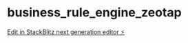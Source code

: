 # business_rule_engine_zeotap

[Edit in StackBlitz next generation editor ⚡️](https://stackblitz.com/~/github.com/Swatibharti46/business_rule_engine_zeotap)